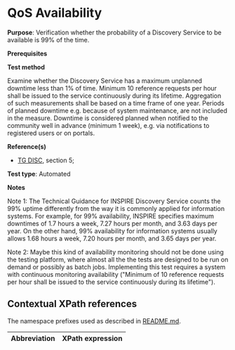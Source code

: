 # QoS Availability

**Purpose**: Verification whether the probability of a Discovery Service to be available is 99% of the time.

**Prerequisites**

**Test method**

Examine whether the Discovery Service has a maximum unplanned downtime less than 1% of time. Minimum 10 reference requests per hour shall be issued to the service continuously during its lifetime. Aggregation of such measurements shall be based on a time frame of one year. Periods of planned downtime e.g. because of system maintenance, are not included in the measure. Downtime is considered planned when notified to the community well in advance (minimum 1 week), e.g. via notifications to registered users or on portals.

**Reference(s)**

* [TG DISC](http://inspire.ec.europa.eu/id/ats/discovery-service/3.1/csw-iso-ap/README#ref_TG_DISC), section 5;

**Test type**: Automated

**Notes**

 Note 1: The Technical Guidance for INSPIRE Discovery Service counts the 99% uptime differently from the way it is commonly applied for information systems. For example, for 99% availability, INSPIRE specifies maximum downtimes of 1.7 hours a week, 7.27 hours per month, and 3.63 days per year. On the other hand, 99% availability for information systems usually allows 1.68 hours a week, 7.20 hours per month, and 3.65 days per year.

Note 2: Maybe this kind of availability monitoring should not be done using the testing platform, where almost all the the tests are designed to be run on demand or possibly as batch jobs. Implementing this test requires a system with continuous monitoring availability ("Minimum of 10 reference requests per hour shall be issued to the service continuously during its lifetime").

## Contextual XPath references

The namespace prefixes used as described in [README.md](http://inspire.ec.europa.eu/id/ats/discovery-service/3.1/csw-iso-ap/README#namespaces).

Abbreviation                                               |  XPath expression
---------------------------------------------------------- | -------------------------------------------------------------------------

